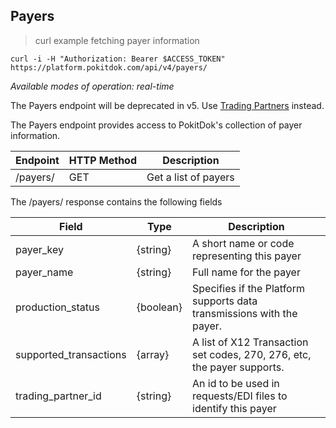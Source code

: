 ## Payers
> curl example fetching payer information

```shell
curl -i -H "Authorization: Bearer $ACCESS_TOKEN" https://platform.pokitdok.com/api/v4/payers/
```
*Available modes of operation: real-time*

<aside class="warning">
The Payers endpoint will be deprecated in v5. Use <a href="#trading-partners">Trading Partners</a> instead.
</aside>

The Payers endpoint provides access to PokitDok's collection of payer information.

Endpoint | HTTP Method | Description
-------- | ----------- | -----------
/payers/ | GET | Get a list of payers

The /payers/ response contains the following fields

Field | Type | Description
----- | ---- | -----------
payer_key | {string} | A short name or code representing this payer
payer_name | {string} | Full name for the payer
production_status | {boolean} | Specifies if the Platform supports data transmissions with the payer.
supported_transactions | {array} | A list of X12 Transaction set codes, 270, 276, etc, the payer supports.
trading_partner_id | {string} | An id to be used in requests/EDI files to identify this payer
